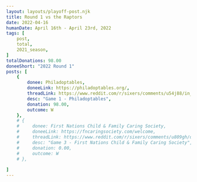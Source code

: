 ```yaml
---
layout: layouts/playoff-post.njk
title: Round 1 vs the Raptors
date: 2022-04-16
humanDate: April 16th - April 23rd, 2022
tags: [
    post,
    total,
    2021_season,
]
totalDonations: 98.00
doneeShort: "2022 Round 1"
posts: [
    {
        donee: Philadoptables,
        doneeLink: https://philadoptables.org/,
        threadLink: https://www.reddit.com/r/sixers/comments/u54j88/in_honor_of_the_76ers_playoffs_starting_today_im/,
        desc: "Game 1 - Philadoptables",
        donation: 98.00,
        outcome: W
    },
    # {
    #     donee: First Nations Child & Family Caring Society,
    #     doneeLink: https://fncaringsociety.com/welcome,
    #     threadLink: https://www.reddit.com/r/sixers/comments/u809gh/donation_thread_lets_match_the_number_of_free/,
    #     desc: "Game 3 - First Nations Child & Family Caring Society",
    #     donation: 0.00,
    #     outcome: W
    # },
   
]
---
```

